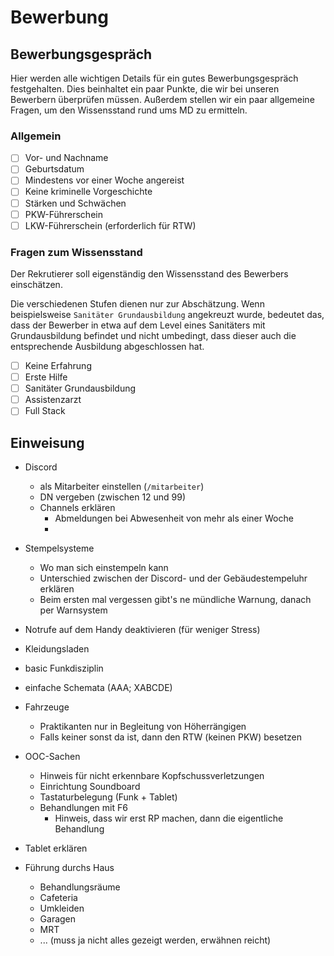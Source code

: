 # Bewerbung

## Bewerbungsgespräch

Hier werden alle wichtigen Details für ein gutes Bewerbungsgespräch festgehalten.
Dies beinhaltet ein paar Punkte, die wir bei unseren Bewerbern überprüfen müssen.
Außerdem stellen wir ein paar allgemeine Fragen, um den Wissensstand rund ums MD zu ermitteln.

### Allgemein
- [ ] Vor- und Nachname
- [ ] Geburtsdatum
- [ ] Mindestens vor einer Woche angereist
- [ ] Keine kriminelle Vorgeschichte
- [ ] Stärken und Schwächen
- [ ] PKW-Führerschein
- [ ] LKW-Führerschein (erforderlich für RTW)

### Fragen zum Wissensstand

Der Rekrutierer soll eigenständig den Wissensstand des Bewerbers einschätzen.

Die verschiedenen Stufen dienen nur zur Abschätzung. 
Wenn beispielsweise `Sanitäter Grundausbildung` angekreuzt wurde, bedeutet das, dass der Bewerber in etwa auf dem Level eines Sanitäters mit Grundausbildung befindet und nicht umbedingt, dass dieser auch die entsprechende Ausbildung abgeschlossen hat.

- [ ] Keine Erfahrung
- [ ] Erste Hilfe
- [ ] Sanitäter Grundausbildung
- [ ] Assistenzarzt
- [ ] Full Stack

## Einweisung

- Discord
  - als Mitarbeiter einstellen (`/mitarbeiter`)
  - DN vergeben (zwischen 12 und 99)
  - Channels erklären
    - Abmeldungen bei Abwesenheit von mehr als einer Woche
    - 

- Stempelsysteme
  - Wo man sich einstempeln kann
  - Unterschied zwischen der Discord- und der Gebäudestempeluhr erklären
  - Beim ersten mal vergessen gibt's ne mündliche Warnung, danach per Warnsystem

- Notrufe auf dem Handy deaktivieren (für weniger Stress)
- Kleidungsladen
- basic Funkdisziplin
- einfache Schemata (AAA; XABCDE)

- Fahrzeuge
  - Praktikanten nur in Begleitung von Höherrängigen
  - Falls keiner sonst da ist, dann den RTW (keinen PKW) besetzen
- OOC-Sachen
  - Hinweis für nicht erkennbare Kopfschussverletzungen
  - Einrichtung Soundboard
  - Tastaturbelegung (Funk + Tablet)
  - Behandlungen mit F6
    - Hinweis, dass wir erst RP machen, dann die eigentliche Behandlung
- Tablet erklären

  
- Führung durchs Haus
  - Behandlungsräume
  - Cafeteria
  - Umkleiden
  - Garagen
  - MRT
  - ... (muss ja nicht alles gezeigt werden, erwähnen reicht)
